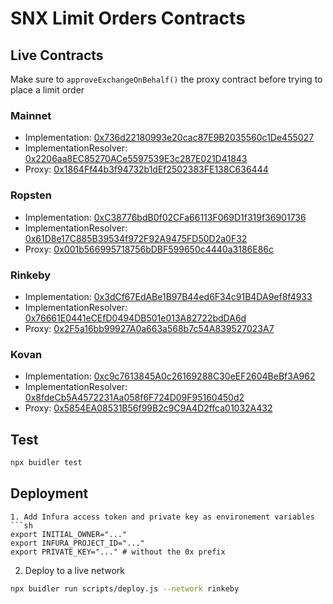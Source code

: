 # SNX Limit Orders Contracts

## Live Contracts

Make sure to `approveExchangeOnBehalf()` the proxy contract before trying to place a limit order

### Mainnet
* Implementation: [0x736d22180993e20cac87E9B2035560c1De455027](https://etherscan.io/address/0x736d22180993e20cac87E9B2035560c1De455027)
* ImplementationResolver: [0x2206aa8EC85270ACe5597539E3c287E021D41843](https://etherscan.io/address/0x2206aa8EC85270ACe5597539E3c287E021D41843)
* Proxy: [0x1864Ff44b3f94732b1dEf2502383FE138C636444](https://etherscan.io/address/0x1864Ff44b3f94732b1dEf2502383FE138C636444)

### Ropsten
* Implementation: [0xC38776bdB0f02CFa66113F069D1f319f36901736](https://ropsten.etherscan.io/address/0xC38776bdB0f02CFa66113F069D1f319f36901736)
* ImplementationResolver: [0x61D8e17C885B39534f972F92A9475FD50D2a0F32](https://ropsten.etherscan.io/address/0x61D8e17C885B39534f972F92A9475FD50D2a0F32)
* Proxy: [0x001b566995718756bDBF599650c4440a3186E86c](https://ropsten.etherscan.io/address/0x001b566995718756bDBF599650c4440a3186E86c)

### Rinkeby
* Implementation: [0x3dCf67EdABe1B97B44ed6F34c91B4DA9ef8f4933](https://rinkeby.etherscan.io/address/0x3dCf67EdABe1B97B44ed6F34c91B4DA9ef8f4933)
* ImplementationResolver: [0x76661E0441eCEfD0494DB501e013A82722bdDA6d](https://rinkeby.etherscan.io/address/0x76661E0441eCEfD0494DB501e013A82722bdDA6d)
* Proxy: [0x2F5a16bb99927A0a663a568b7c54A839527023A7](https://rinkeby.etherscan.io/address/0x2F5a16bb99927A0a663a568b7c54A839527023A7)

### Kovan
* Implementation: [0xc9c7613845A0c26169288C30eEF2604BeBf3A962](https://kovan.etherscan.io/address/0xc9c7613845A0c26169288C30eEF2604BeBf3A962)
* ImplementationResolver: [0x8fdeCb5A4572231Aa058f6F724D09F95160450d2](https://kovan.etherscan.io/address/0x8fdeCb5A4572231Aa058f6F724D09F95160450d2)
* Proxy: [0x5854EA08531B56f99B2c9C9A4D2ffca01032A432](https://kovan.etherscan.io/address/0x5854EA08531B56f99B2c9C9A4D2ffca01032A432)


## Test
```sh
npx buidler test
```
## Deployment
```
1. Add Infura access token and private key as environement variables
```sh
export INITIAL_OWNER="..."
export INFURA_PROJECT_ID="..."
export PRIVATE_KEY="..." # without the 0x prefix
```
2. Deploy to a live network
```sh
npx buidler run scripts/deploy.js --network rinkeby
```
